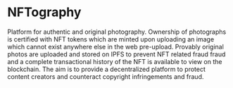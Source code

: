 # NFTography
Platform for authentic and original photography. Ownership of photographs is certified with NFT tokens which are minted upon uploading an image which cannot exist anywhere else in the web pre-upload. Provably original photos are uploaded and stored on IPFS to prevent NFT related fraud fraud and a complete transactional history of the NFT is available to view on the blockchain. The aim is to provide a decentralized platform to protect content creators and counteract copyright infringements and fraud. 

